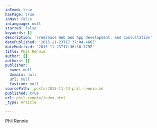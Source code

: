 ```yaml
---
inFeed: true
hasPage: true
inNav: false
inLanguage: null
starred: false
keywords: []
description: 'Freelance Web and App development, and consultation'
datePublished: '2015-11-23T17:37:04.466Z'
dateModified: '2015-11-23T17:36:50.779Z'
title: Phil Rennie
author: []
authors: []
publisher:
  name: null
  domain: null
  url: null
  favicon: null
sourcePath: _posts/2015-11-23-phil-rennie.md
published: true
url: phil-rennie/index.html
_type: Article

---
```

Phil Rennie